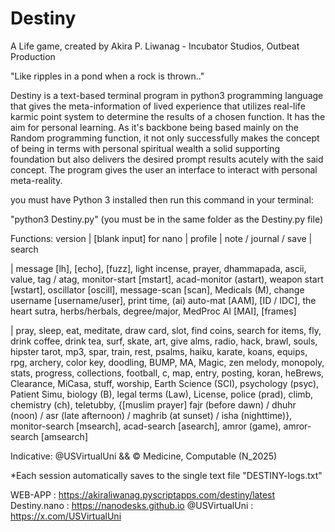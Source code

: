 # Destiny

A Life game, created by Akira P. Liwanag -  Incubator Studios, Outbeat Production

"Like ripples in a pond when a rock is thrown.."

Destiny is a text-based terminal program in python3 programming language that gives the meta-information of lived experience that utilizes real-life karmic point system to determine the results of a chosen function. It has the aim for personal learning. As it's backbone being based mainly on the Random programming function, it not only successfully makes the concept of being in terms with personal spiritual wealth a solid supporting foundation but also delivers the desired prompt results acutely with the said concept. The program gives the user an interface to interact with personal meta-reality.

you must have Python 3 installed then run this command in your terminal:

"python3 Destiny.py" (you must be in the same folder as the Destiny.py file)

Functions: 
 version | [blank input] for nano | profile | note / journal / save | search

 | message [lh], [echo], [fuzz], light incense, prayer, dhammapada, ascii, value, tag / atag, monitor-start [mstart], acad-monitor (astart), weapon start [wstart], oscillator [oscill], message-scan [scan], Medicals (M), change username [username/user], print time, (ai) auto-mat [AAM], [ID / IDC], the heart sutra, herbs/herbals, degree/major, MedProc AI [MAI], [frames]

 | pray, sleep, eat, meditate, draw card, slot, find coins, search for items, fly, drink coffee, drink tea, surf, skate, art, give alms, radio, hack, brawl, souls, hipster tarot, mp3, spar, train, rest, psalms, haiku, karate, koans, equips, rpg, archery, color key, doodling, BUMP, MA, Magic, zen melody, monopoly, stats, progress, collections, football, c, map, entry, posting, koran, heBrews, Clearance, MiCasa, stuff, worship, Earth Science (SCI), psychology (psyc), Patient Simu, biology (B), legal terms (Law), License, police (prad), climb, chemistry (ch), teletubby, {[muslim prayer] fajr (before dawn) / dhuhr (noon) / asr (late afternoon) / maghrib (at sunset) / isha (nighttime)}, monitor-search [msearch], acad-search [asearch], amror (game), amror-search [amsearch]

Indicative: @USVirtualUni && © Medicine, Computable (N_2025)

*Each session automatically saves to the single text file "DESTINY-logs.txt"

WEB-APP : https://akiraliwanag.pyscriptapps.com/destiny/latest Destiny.nano : https://nanodesks.github.io @USVirtualUni : https://x.com/USVirtualUni
